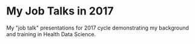 # My Job Talks in 2017

My "job talk" presentations for 2017 cycle demonstrating my background and training in Health Data Science.
